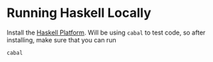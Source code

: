 # Running Haskell Locally

Install the [Haskell Platform](https://www.haskell.org/ghcup/).
Will be using `cabal` to test code, so after installing, make sure that you can run

```shell
cabal
```
